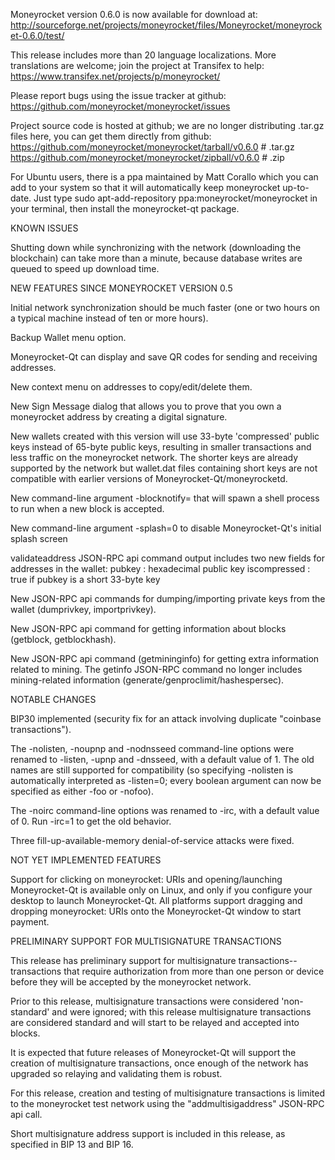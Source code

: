 Moneyrocket version 0.6.0 is now available for download at:
http://sourceforge.net/projects/moneyrocket/files/Moneyrocket/moneyrocket-0.6.0/test/

This release includes more than 20 language localizations.
More translations are welcome; join the
project at Transifex to help:
https://www.transifex.net/projects/p/moneyrocket/

Please report bugs using the issue tracker at github:
https://github.com/moneyrocket/moneyrocket/issues

Project source code is hosted at github; we are no longer
distributing .tar.gz files here, you can get them
directly from github:
https://github.com/moneyrocket/moneyrocket/tarball/v0.6.0  # .tar.gz
https://github.com/moneyrocket/moneyrocket/zipball/v0.6.0  # .zip

For Ubuntu users, there is a ppa maintained by Matt Corallo which
you can add to your system so that it will automatically keep
moneyrocket up-to-date.  Just type
sudo apt-add-repository ppa:moneyrocket/moneyrocket
in your terminal, then install the moneyrocket-qt package.


KNOWN ISSUES

Shutting down while synchronizing with the network
(downloading the blockchain) can take more than a minute,
because database writes are queued to speed up download
time.


NEW FEATURES SINCE MONEYROCKET VERSION 0.5

Initial network synchronization should be much faster
(one or two hours on a typical machine instead of ten or more
hours).

Backup Wallet menu option.

Moneyrocket-Qt can display and save QR codes for sending
and receiving addresses.

New context menu on addresses to copy/edit/delete them.

New Sign Message dialog that allows you to prove that you
own a moneyrocket address by creating a digital
signature.

New wallets created with this version will
use 33-byte 'compressed' public keys instead of
65-byte public keys, resulting in smaller
transactions and less traffic on the moneyrocket
network. The shorter keys are already supported
by the network but wallet.dat files containing
short keys are not compatible with earlier
versions of Moneyrocket-Qt/moneyrocketd.

New command-line argument -blocknotify=<command>
that will spawn a shell process to run <command> 
when a new block is accepted.

New command-line argument -splash=0 to disable
Moneyrocket-Qt's initial splash screen

validateaddress JSON-RPC api command output includes
two new fields for addresses in the wallet:
pubkey : hexadecimal public key
iscompressed : true if pubkey is a short 33-byte key

New JSON-RPC api commands for dumping/importing
private keys from the wallet (dumprivkey, importprivkey).

New JSON-RPC api command for getting information about
blocks (getblock, getblockhash).

New JSON-RPC api command (getmininginfo) for getting
extra information related to mining. The getinfo
JSON-RPC command no longer includes mining-related
information (generate/genproclimit/hashespersec).



NOTABLE CHANGES

BIP30 implemented (security fix for an attack involving
duplicate "coinbase transactions").

The -nolisten, -noupnp and -nodnsseed command-line
options were renamed to -listen, -upnp and -dnsseed,
with a default value of 1. The old names are still
supported for compatibility (so specifying -nolisten
is automatically interpreted as -listen=0; every
boolean argument can now be specified as either
-foo or -nofoo).

The -noirc command-line options was renamed to
-irc, with a default value of 0. Run -irc=1 to
get the old behavior.

Three fill-up-available-memory denial-of-service
attacks were fixed.


NOT YET IMPLEMENTED FEATURES

Support for clicking on moneyrocket: URIs and
opening/launching Moneyrocket-Qt is available only on Linux,
and only if you configure your desktop to launch
Moneyrocket-Qt. All platforms support dragging and dropping
moneyrocket: URIs onto the Moneyrocket-Qt window to start
payment.


PRELIMINARY SUPPORT FOR MULTISIGNATURE TRANSACTIONS

This release has preliminary support for multisignature
transactions-- transactions that require authorization
from more than one person or device before they
will be accepted by the moneyrocket network.

Prior to this release, multisignature transactions
were considered 'non-standard' and were ignored;
with this release multisignature transactions are
considered standard and will start to be relayed
and accepted into blocks.

It is expected that future releases of Moneyrocket-Qt
will support the creation of multisignature transactions,
once enough of the network has upgraded so relaying
and validating them is robust.

For this release, creation and testing of multisignature
transactions is limited to the moneyrocket test network using
the "addmultisigaddress" JSON-RPC api call.

Short multisignature address support is included in this
release, as specified in BIP 13 and BIP 16.

